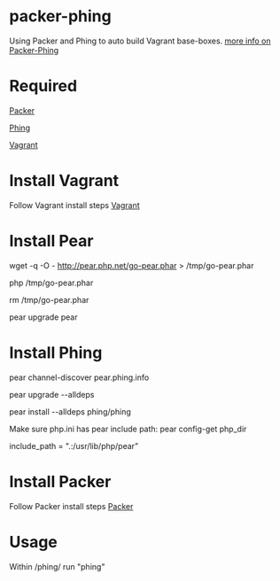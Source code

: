 packer-phing
=================

Using Packer and Phing to auto build Vagrant base-boxes.
[more info on Packer-Phing](http://adammichaellong.github.io/packer-phing/)

# Required
[Packer](http://packer.io)

[Phing](http://www.phing.info/) 

[Vagrant](http://vagrantup.com)


# Install Vagrant
Follow Vagrant install steps [Vagrant](http://docs.vagrantup.com/v2/installation/index.html)

# Install Pear
wget -q -O - http://pear.php.net/go-pear.phar > /tmp/go-pear.phar

php /tmp/go-pear.phar

rm /tmp/go-pear.phar

pear upgrade pear

 
# Install Phing
pear channel-discover pear.phing.info

pear upgrade --alldeps

pear install --alldeps phing/phing


Make sure php.ini has pear include path:
pear config-get php_dir 

include_path = ".:/usr/lib/php/pear” 


# Install Packer
Follow Packer install steps [Packer](http://www.packer.io/docs/installation.html)

# Usage 
Within /phing/ run "phing"





